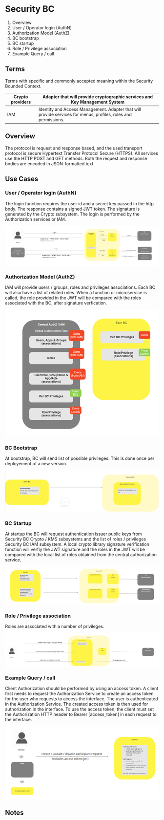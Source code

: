 # Security BC

1. Overview
2. User / Operator login (AuthN)
3. Authorization Model (AuthZ)
4. BC bootstrap 
5. BC startup
6. Role / Privilege association
7. Example Query / call


## Terms

Terms with specific and commonly accepted meaning within the Security Bounded Context.

| Crypto providers | Adapter that will provide cryptographic services and Key Management System |
|---|---|
| IAM | Identity and Access Management. Adapter that will provide services for menus, profiles, roles and permissions.  |


## Overview

The protocol is request and response based, and the used transport protocol is secure Hypertext Transfer Protocol Secure (HTTPS). All services use the HTTP POST and GET methods. Both the request and response bodies are encoded in JSON-formatted text.


## Use Cases

### User / Operator login (AuthN)

The login function requires the user id and a secret key passed in the http body. The response contains a signed JWT token. The signature is generated by the Crypto subsystem.
The login is performed by the Authorization services or IAM.

![Use Case - Example REPLACE ME](./assets/securityBCv0.3.png)

### Authorization Model (AuthZ)

IAM will provide users / groups, roles and privileges associations. Each BC will also have a list of related roles. When a function or microservice
is called, the role provided in the JWT will be compared with the roles associated with the BC, after signature verfication. 

![Use Case - Example REPLACE ME](./assets/securityBCv0.8.png)

### BC Bootstrap 

At bootstrap, BC will send list of possible privileges. This is done once per deployement of a new version.

![Use Case - Example REPLACE ME](./assets/securityBCv0.4.png)

### BC Startup 

At startup the BC will request authentication issuer public keys from Security BC Crypto / KMS subsystems and the list of roles / privileges Security BC IAM subsystem. A local crypto library signature verification function will verfiy the JWT signature and the roles in the JWT will be compared with the local list of roles obtained from the central authorization service. 


![Use Case - Example REPLACE ME](./assets/SecurityBCStartUp.png)

### Role / Privilege association 

Roles are associated with a number of privileges.

![Use Case - Example REPLACE ME](./assets/securityBCv0.6.png)

### Example Query / call 

Client Authorization should be performed by using an access token. A client first needs to request the Authorization Service to create an access token for the user who requests to access the interface. The user is authenticated in the Authorization Service. The created access token is then used for authorization in the interface. 
To use the access token, the client must set the Authorization HTTP header to Bearer [access_token] in each request to the interface.

![Use Case - Example REPLACE ME](./assets/securityBCv0.7.png)
        


<!-- Footnotes themselves at the bottom. -->
## Notes

[^1]: Common Interfaces: [Mojaloop Common Interface List](../../commonInterfaces.md)
